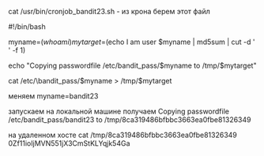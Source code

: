 cat /usr/bin/cronjob_bandit23.sh - из крона берем этот файл

#!/bin/bash  
  
myname=$(whoami)  
mytarget=$(echo I am user $myname | md5sum | cut -d ' ' -f 1)  
  
echo "Copying passwordfile /etc/bandit_pass/\$myname to /tmp/\$mytarget"  
  
cat \/etc/\bandit_pass\/\$myname > \/tmp/\$mytarget

меняем myname=bandit23

запускаем на локальной машине
получаем
Copying passwordfile /etc/bandit_pass/bandit23 to /tmp/8ca319486bfbbc3663ea0fbe81326349

на удаленном хосте
cat /tmp/8ca319486bfbbc3663ea0fbe81326349  
0Zf11ioIjMVN551jX3CmStKLYqjk54Ga
